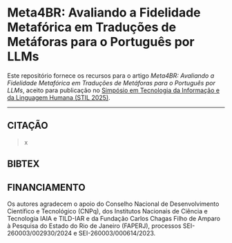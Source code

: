 # Meta4BR: Avaliando a Fidelidade Metafórica em Traduções de Metáforas para o Português por LLMs

Este repositório fornece os recursos para o artigo *Meta4BR: Avaliando a Fidelidade Metafórica em Traduções de Metáforas para o Português por LLMs*, aceito para publicação no [Simpósio em Tecnologia da Informação e da Linguagem Humana (STIL 2025)](https://bracis.sbc.org.br/2025/stil/).

---

## CITAÇÃO

> x

## BIBTEX



## FINANCIAMENTO

Os autores agradecem o apoio do Conselho Nacional de Desenvolvimento Científico e Tecnológico (CNPq), dos Institutos Nacionais de Ciência e Tecnologia IAIA e TILD-IAR e da Fundação Carlos Chagas Filho de Amparo à Pesquisa do Estado do Rio de Janeiro (FAPERJ), processos SEI-260003/002930/2024 e SEI-260003/000614/2023.
